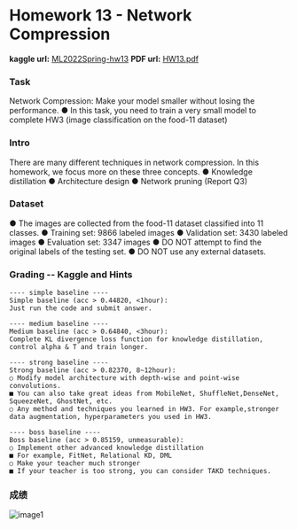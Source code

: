 
# Homework 13 - Network Compression


**kaggle url:** [ML2022Spring-hw13](https://www.kaggle.com/competitions/ml2022spring-hw13/overview)
**PDF url:** [HW13.pdf](https://speech.ee.ntu.edu.tw/~hylee/ml/ml2022-course-data/Machine%20Learning%20HW13.pdf)

### Task
Network Compression: Make your model smaller without losing the performance.
● In this task, you need to train a very small model to complete HW3 (image classification on the food-11 dataset)

### Intro
There are many different techniques in network compression. In this homework, we focus more on these three concepts.
● Knowledge distillation
● Architecture design
● Network pruning (Report Q3)

### Dataset
● The images are collected from the food-11 dataset classified into 11 classes.
● Training set: 9866 labeled images
● Validation set: 3430 labeled images
● Evaluation set: 3347 images
● DO NOT attempt to find the original labels of the testing set.
● DO NOT use any external datasets. 

### Grading -- Kaggle and Hints
```
---- simple baseline ----
Simple baseline (acc > 0.44820, <1hour):
Just run the code and submit answer.

---- medium baseline ----
Medium baseline (acc > 0.64840, <3hour):
Complete KL divergence loss function for knowledge distillation, control alpha & T and train longer.

---- strong baseline ----
Strong baseline (acc > 0.82370, 8~12hour):
○ Modify model architecture with depth-wise and point-wise convolutions.
■ You can also take great ideas from MobileNet, ShuffleNet,DenseNet, SqueezeNet, GhostNet, etc.
○ Any method and techniques you learned in HW3. For example,stronger data augmentation, hyperparameters you used in HW3. 

---- boss baseline ----
Boss baseline (acc > 0.85159, unmeasurable):
○ Implement other advanced knowledge distillation
■ For example, FitNet, Relational KD, DML
○ Make your teacher much stronger
■ If your teacher is too strong, you can consider TAKD techniques.
```

### 成绩
![image1](./img/hw13_img1.png)